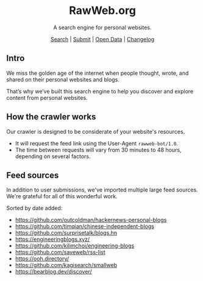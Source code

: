 <h1 align="center">RawWeb.org</h1>
<p align="center">A search engine for personal websites.</p>
<p align="center">
  <a href="https://rawweb.org">Search</a> |
  <a href="https://rawweb.org/submit">Submit</a> | 
  <a href="https://rawweb.org/open">Open Data</a> | 
  <a href="./CHANGELOG.md">Changelog</a>
</p>

## Intro

We miss the golden age of the internet when people thought, wrote, and shared on their personal websites and blogs.

That’s why we’ve built this search engine to help you discover and explore content from personal websites.

## How the crawler works

Our crawler is designed to be considerate of your website's resources.

- It will request the feed link using the User-Agent `rawweb-bot/1.0`.
- The time between requests will vary from 30 minutes to 48 hours, depending on several factors.

## Feed sources

In addition to user submissions, we've imported multiple large feed sources. We're grateful for all of this wonderful work.

Sorted by date added:

- https://github.com/outcoldman/hackernews-personal-blogs
- https://github.com/timqian/chinese-independent-blogs
- https://github.com/surprisetalk/blogs.hn
- https://engineeringblogs.xyz/
- https://github.com/kilimchoi/engineering-blogs
- https://github.com/saveweb/rss-list
- https://ooh.directory/
- https://github.com/kagisearch/smallweb
- https://bearblog.dev/discover/
